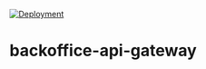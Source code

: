 [![Deployment](https://github.com/grupo1-taller2-2022c2/backoffice_api_gateway/actions/workflows/deploy.yml/badge.svg)](https://github.com/grupo1-taller2-2022c2/backoffice_api_gateway/actions/workflows/deploy.yml)

# backoffice-api-gateway